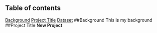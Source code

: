 ## Table of contents
[Background](https://github.com/yingshyang/Hello_World#table-of-contents)
[Project Title](https://github.com/yingshyang/Hello_World#table-of-contents)
[Dataset](https://github.com/yingshyang/Hello_World#table-of-contents)
##Background
This is my background
##Project Title
**New Project**

